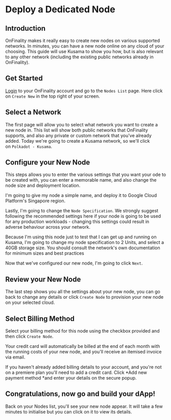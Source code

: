 # Deploy a Dedicated Node

## Introduction

OnFinality makes it really easy to create new nodes on various supported networks. In minutes, you can have a new node online on any cloud of your choosing. This guide will use Kusama to show you how, but is also relevant to any other network (including the existing public networks already in OnFinality).

## Get Started

[Login](https://app.onfinality.io/) to your OnFinality account and go to the `Nodes List` page. Here click on `Create New` in the top right of your screen.


## Select a Network

The first page will allow you to select what network you want to create a new node in. This list will show both public networks that OnFinality supports, and also any private or custom network that you've already added. Today we're going to create a Kusama network, so we'll click on `Polkadot - Kusama`.


## Configure your New Node

This steps allows you to enter the various settings that you want your ode to be created with, you can enter a memorable name, and also change the node size and deployment location.

I'm going to give my node a simple name, and deploy it to Google Cloud Platform's Singapore region.

Lastly, I'm going to change the `Node Specification`. We strongly suggest following the recommended settings here if your node is going to be used for any production workloads - changing this settings could result in adverse behaviour across your network.

Because I'm using this node just to test that I can get up and running on Kusama, I'm going to change my node specification to 2 Units, and select a 40GB storage size. You should consult the network's own documentation for minimum sizes and best practices



Now that we've configured our new node, I'm going to click `Next`.

## Review your New Node

The last step shows you all the settings about your new node, you can go back to change any details or click `Create Node` to provision your new node on your selected cloud.


## Select Billing Method

Select your billing method for this node using the checkbox provided and then click `Create Node`. 

Your credit card will automatically be billed at the end of each month with the running costs of your new node, and you'll receive an itemised invoice via email.

If you haven't already added billing details to your account, and you're not on a premiere plan you'll need to add a credit card. Click *Add new payment method *and enter your details on the secure popup.



## Congratulations, now go and build your dApp!

Back on your Nodes list, you'll see your new node appear. It will take a few minutes to initialise but you can click on it to view its details.


